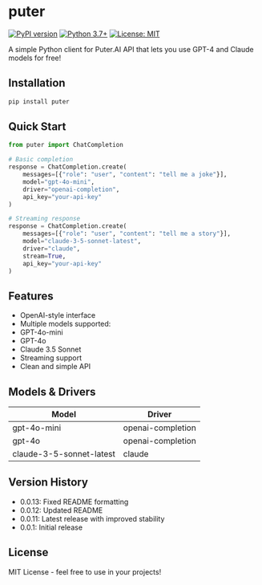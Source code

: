 # puter

[![PyPI version](https://badge.fury.io/py/puter.svg)](https://badge.fury.io/py/puter)
[![Python 3.7+](https://img.shields.io/badge/python-3.7+-blue.svg)](https://www.python.org/downloads/)
[![License: MIT](https://img.shields.io/badge/License-MIT-yellow.svg)](https://opensource.org/licenses/MIT)

A simple Python client for Puter.AI API that lets you use GPT-4 and Claude models for free!

## Installation
```bash
pip install puter
```

## Quick Start
```python
from puter import ChatCompletion

# Basic completion
response = ChatCompletion.create(
    messages=[{"role": "user", "content": "tell me a joke"}],
    model="gpt-4o-mini",
    driver="openai-completion",
    api_key="your-api-key"
)

# Streaming response
response = ChatCompletion.create(
    messages=[{"role": "user", "content": "tell me a story"}],
    model="claude-3-5-sonnet-latest",
    driver="claude",
    stream=True,
    api_key="your-api-key"
)
```

## Features
- OpenAI-style interface
- Multiple models supported:
- GPT-4o-mini
- GPT-4o
- Claude 3.5 Sonnet
- Streaming support
- Clean and simple API

## Models & Drivers
| Model | Driver |
|-------|---------|
| gpt-4o-mini | openai-completion |
| gpt-4o | openai-completion |
| claude-3-5-sonnet-latest | claude |

## Version History
- 0.0.13: Fixed README formatting
- 0.0.12: Updated README
- 0.0.11: Latest release with improved stability
- 0.0.1: Initial release

## License
MIT License - feel free to use in your projects!
